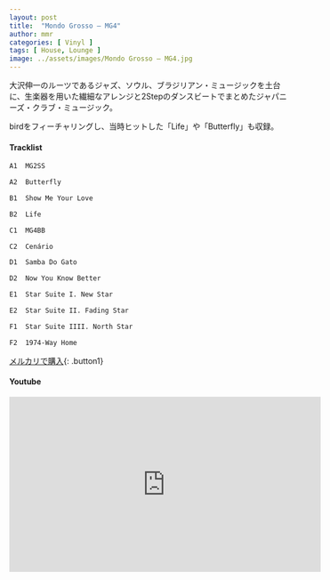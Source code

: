 ```yaml
---
layout: post
title:  "Mondo Grosso – MG4"
author: mmr
categories: [ Vinyl ]
tags: [ House, Lounge ]
image: ../assets/images/Mondo Grosso – MG4.jpg
---
```


大沢伸一のルーツであるジャズ、ソウル、ブラジリアン・ミュージックを土台に、生楽器を用いた繊細なアレンジと2Stepのダンスビートでまとめたジャパニーズ・クラブ・ミュージック。

birdをフィーチャリングし、当時ヒットした「Life」や「Butterfly」も収録。

#### Tracklist
```md
A1  MG2SS

A2  Butterfly

B1  Show Me Your Love

B2  Life

C1  MG4BB

C2  Cenário

D1  Samba Do Gato

D2  Now You Know Better

E1  Star Suite I. New Star

E2  Star Suite II. Fading Star

F1  Star Suite IIII. North Star

F2  1974-Way Home
```

[メルカリで購入](https://jp.mercari.com/item/m82949922453?afid=6142608987){: .button1}

#### Youtube
<iframe width="560" height="315" src="https://www.youtube.com/embed/MTlbFVhh7Fw?si=otIP4cO1gTdZ2LcR" title="YouTube video player" frameborder="0" allow="accelerometer; autoplay; clipboard-write; encrypted-media; gyroscope; picture-in-picture; web-share" referrerpolicy="strict-origin-when-cross-origin" allowfullscreen></iframe>